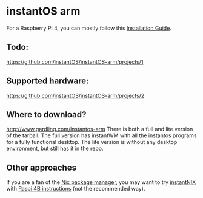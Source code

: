# instantOS arm
For a Raspberry Pi 4, you can mostly follow this [Installation Guide](https://archlinuxarm.org/platforms/armv8/broadcom/raspberry-pi-4).

## Todo:
https://github.com/instantOS/instantOS-arm/projects/1

## Supported hardware:
https://github.com/instantOS/instantOS-arm/projects/2

## Where to download?
http://www.gardling.com/instantos-arm
There is both a full and lite version of the tarball. The full version has instantWM with all the instantos programs for a fully functional desktop. The lite version is without any desktop environment, but still has it in the repo. 

## Other approaches
If you are a fan of the [Nix package manager](https://nixos.org), you may want to try [instantNIX](https://github.com/instantOS/instantNIX) with [Raspi 4B instructions](https://github.com/instantOS/instantNIX/wiki/instantNIX-on-a-Raspberry-Pi-4B) (not the recommended way).
